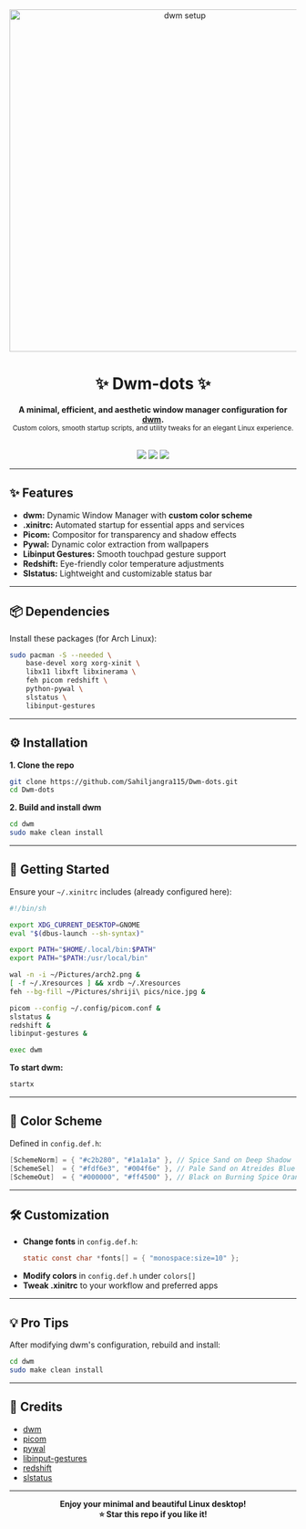 <!-- README.md for Dwm-dots by Sahiljangra115 -->

<div align="center">
  <img src="screenshots/desktop.png" alt="dwm setup" width="600"/>
  <h1 align="center">✨ Dwm-dots ✨</h1>
  <p align="center">
    <b>A minimal, efficient, and aesthetic window manager configuration for <a href="https://dwm.suckless.org/">dwm</a>.</b>
    <br>
    <sub>Custom colors, smooth startup scripts, and utility tweaks for an elegant Linux experience.</sub>
  </p>
  <br>
  <img src="https://img.shields.io/badge/License-MIT-blue.svg"/>
  <img src="https://img.shields.io/badge/dwm-6.4-blue?logo=linux"/>
  <img src="https://img.shields.io/badge/made%20with-love-red"/>
</div>

---

## ✨ Features

- **dwm:** Dynamic Window Manager with <b>custom color scheme</b>
- **.xinitrc:** Automated startup for essential apps and services
- **Picom:** Compositor for transparency and shadow effects
- **Pywal:** Dynamic color extraction from wallpapers
- **Libinput Gestures:** Smooth touchpad gesture support
- **Redshift:** Eye-friendly color temperature adjustments
- **Slstatus:** Lightweight and customizable status bar

---

## 📦 Dependencies

Install these packages (for Arch Linux):

```sh
sudo pacman -S --needed \
    base-devel xorg xorg-xinit \
    libx11 libxft libxinerama \
    feh picom redshift \
    python-pywal \
    slstatus \
    libinput-gestures
```

---

## ⚙️ Installation

**1. Clone the repo**
```sh
git clone https://github.com/Sahiljangra115/Dwm-dots.git
cd Dwm-dots
```

**2. Build and install dwm**
```sh
cd dwm
sudo make clean install
```

---

## 🚀 Getting Started

Ensure your `~/.xinitrc` includes (already configured here):

```sh
#!/bin/sh

export XDG_CURRENT_DESKTOP=GNOME
eval "$(dbus-launch --sh-syntax)"

export PATH="$HOME/.local/bin:$PATH"
export PATH="$PATH:/usr/local/bin"

wal -n -i ~/Pictures/arch2.png &
[ -f ~/.Xresources ] && xrdb ~/.Xresources
feh --bg-fill ~/Pictures/shriji\ pics/nice.jpg &

picom --config ~/.config/picom.conf &
slstatus &
redshift &
libinput-gestures &

exec dwm
```

**To start dwm:**
```sh
startx
```

---

## 🎨 Color Scheme

Defined in `config.def.h`:

```c
[SchemeNorm] = { "#c2b280", "#1a1a1a" }, // Spice Sand on Deep Shadow
[SchemeSel]  = { "#fdf6e3", "#004f6e" }, // Pale Sand on Atreides Blue
[SchemeOut]  = { "#000000", "#ff4500" }, // Black on Burning Spice Orange
```

---


## 🛠️ Customization

- **Change fonts** in `config.def.h`:
    ```c
    static const char *fonts[] = { "monospace:size=10" };
    ```
- **Modify colors** in `config.def.h` under `colors[]`
- **Tweak .xinitrc** to your workflow and preferred apps

---

## 💡 Pro Tips

After modifying dwm's configuration, rebuild and install:

```sh
cd dwm
sudo make clean install
```

---

## 🙌 Credits

- [dwm](https://dwm.suckless.org/)
- [picom](https://github.com/yshui/picom)
- [pywal](https://github.com/dylanaraps/pywal)
- [libinput-gestures](https://github.com/bulletmark/libinput-gestures)
- [redshift](http://jonls.dk/redshift/)
- [slstatus](https://tools.suckless.org/slstatus/)

---

<div align="center">
  <b>Enjoy your minimal and beautiful Linux desktop!<br>
  ⭐ Star this repo if you like it!</b>
</div>
